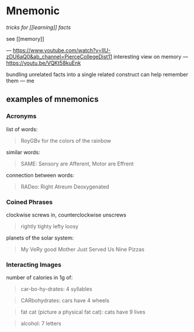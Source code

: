 # Mnemonic

_tricks for [[learning]] facts_

see [[memory]]

&mdash; <https://www.youtube.com/watch?v=IlU-zDU6aQ0&ab_channel=PierceCollegeDist11>
interesting view on memory &mdash; <https://youtu.be/VQKt58kuEnk>

bundling unrelated facts into a single related construct can help remember them &mdash; me

## examples of mnemonics

### Acronyms

list of words:

> RoyGBv for the colors of the rainbow

similar words:

> SAME: Sensory are Afferent, Motor are Effrent

connection between words:

> RADeo: Right Atreum Deoxygenated

### Coined Phrases

clockwise screws in, counterclockwise unscrews

> rightly tighty lefty loosy

planets of the solar system:

> My VeRy good Mother Just Served Us Nine Pizzas

### Interacting Images

number of calories in 1g of:

> car-bo-hy-drates: 4 syllables

> CARbohydrates: cars have 4 wheels

> fat cat (picture a physical fat cat): cats have 9 lives

> alcohol: 7 letters
